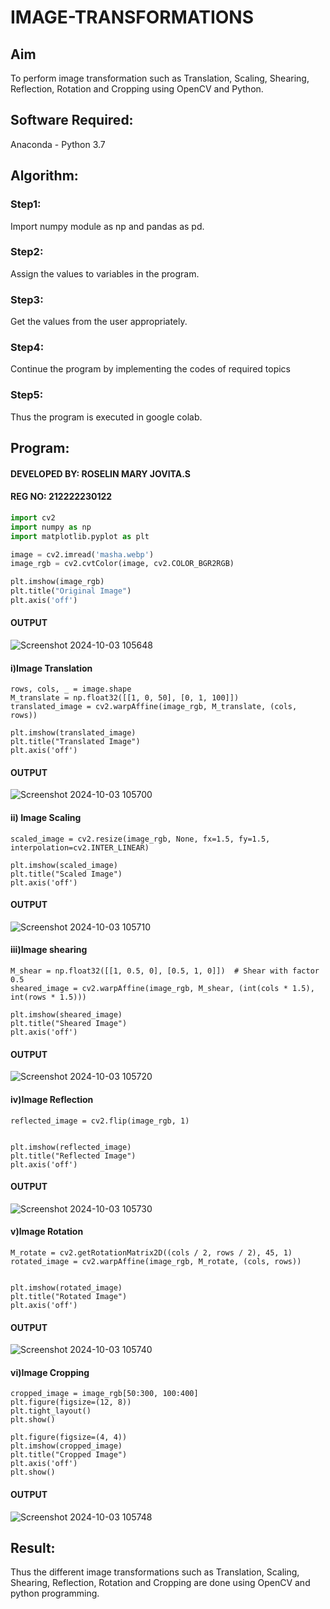 # IMAGE-TRANSFORMATIONS


## Aim
To perform image transformation such as Translation, Scaling, Shearing, Reflection, Rotation and Cropping using OpenCV and Python.

## Software Required:
Anaconda - Python 3.7

## Algorithm:
### Step1:
Import numpy module as np and pandas as pd.
<br>

### Step2:
Assign the values to variables in the program.
<br>

### Step3:
Get the values from the user appropriately.
<br>

### Step4:
Continue the program by implementing the codes of required topics
<br>

### Step5:
Thus the program is executed in google colab.
<br>

## Program:

#### DEVELOPED BY: ROSELIN MARY JOVITA.S
#### REG NO: 212222230122
```python
import cv2
import numpy as np
import matplotlib.pyplot as plt

image = cv2.imread('masha.webp')
image_rgb = cv2.cvtColor(image, cv2.COLOR_BGR2RGB)

plt.imshow(image_rgb)
plt.title("Original Image")
plt.axis('off')
```

#### OUTPUT

![Screenshot 2024-10-03 105648](https://github.com/user-attachments/assets/2a0b2496-2eba-4ce1-8896-884964fcc78d)

#### i)Image Translation
```
rows, cols, _ = image.shape
M_translate = np.float32([[1, 0, 50], [0, 1, 100]])  
translated_image = cv2.warpAffine(image_rgb, M_translate, (cols, rows))

plt.imshow(translated_image)
plt.title("Translated Image")
plt.axis('off')
```
#### OUTPUT

![Screenshot 2024-10-03 105700](https://github.com/user-attachments/assets/48b03863-4ac9-4a39-9d44-086dff0242bb)


#### ii) Image Scaling
```
scaled_image = cv2.resize(image_rgb, None, fx=1.5, fy=1.5, interpolation=cv2.INTER_LINEAR)

plt.imshow(scaled_image)
plt.title("Scaled Image")
plt.axis('off')

```
#### OUTPUT

![Screenshot 2024-10-03 105710](https://github.com/user-attachments/assets/a8e3bf18-c614-422a-9c35-9597fd31bd19)


#### iii)Image shearing
```
M_shear = np.float32([[1, 0.5, 0], [0.5, 1, 0]])  # Shear with factor 0.5
sheared_image = cv2.warpAffine(image_rgb, M_shear, (int(cols * 1.5), int(rows * 1.5)))

plt.imshow(sheared_image)
plt.title("Sheared Image")
plt.axis('off')
```

#### OUTPUT

![Screenshot 2024-10-03 105720](https://github.com/user-attachments/assets/b65277c6-4df3-4fee-a222-833d6f368d73)


#### iv)Image Reflection
```
reflected_image = cv2.flip(image_rgb, 1)


plt.imshow(reflected_image)
plt.title("Reflected Image")
plt.axis('off')

```

#### OUTPUT

![Screenshot 2024-10-03 105730](https://github.com/user-attachments/assets/b498b982-5115-4e9f-9fa0-adf0459a675e)


#### v)Image Rotation
```
M_rotate = cv2.getRotationMatrix2D((cols / 2, rows / 2), 45, 1) 
rotated_image = cv2.warpAffine(image_rgb, M_rotate, (cols, rows))


plt.imshow(rotated_image)
plt.title("Rotated Image")
plt.axis('off')
```

#### OUTPUT

![Screenshot 2024-10-03 105740](https://github.com/user-attachments/assets/f6d66a1b-d55d-4ad2-b259-6bc89f55a596)


#### vi)Image Cropping
```
cropped_image = image_rgb[50:300, 100:400]
plt.figure(figsize=(12, 8))
plt.tight_layout()
plt.show()

plt.figure(figsize=(4, 4))
plt.imshow(cropped_image)
plt.title("Cropped Image")
plt.axis('off')
plt.show()
```

#### OUTPUT

![Screenshot 2024-10-03 105748](https://github.com/user-attachments/assets/0ee4bd72-c582-460a-a6c8-d941fa80a0b7)







## Result: 

Thus the different image transformations such as Translation, Scaling, Shearing, Reflection, Rotation and Cropping are done using OpenCV and python programming.
